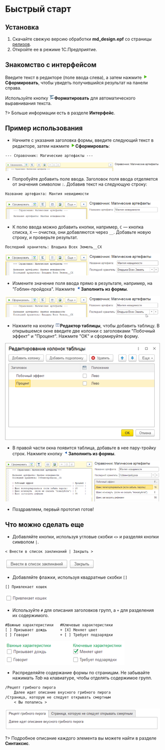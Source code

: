 # Быстрый старт

## Установка
1. Скачайте свежую версию обработки **md_design.epf** со страницы [релизов](https://github.com/crimsongoldteam/md_design/releases).
2. Откройте ее в режиме 1С.Предприятие.

## Знакомство с интерфейсом

Введите текст в редакторе (поле ввода слева), а затем нажмите ![Сформировать](./_images/execute-icon.png)**Сформировать**, чтобы увидеть получившийся результат на панели справа.

Используйте кнопку ![Форматировать](./_images/format-icon.png)**Форматировать** для автоматического выравнивания текста.

?> Больше информации есть в разделе **Интерфейс**.

## Пример использования

 - Начните с указания заголовка формы, введите следующий текст в редакторе, затем нажмите ![Сформировать](./_images/execute-icon.png)**Сформировать**:

```text
--- Справочник: Магические артефакты ---
```

<kbd> ![alt text](./_images/quick-start-header.png) </kbd> 


- Попробуйте добавить поле ввода. Заголовок поля ввода отделяется от значения символом `:`. Добавив текст на следующую строку:

```text
Название артефакта: Мантия невидимости
```

<kbd> ![alt text](./_images/quick-start-doc-1.png) </kbd> 


 - К полю ввода можно добавить кнопки, например, `С` — кнопка списка, `Х` — очистка, они добавляются через `__`. Добавьте новую строку, и проверьте результат.

```text
Последний хранитель: Владыка Всех Земель__СХ
```

<kbd> ![alt text](./_images/quick-start-doc-2.png) </kbd> 

- Измените значение поля ввода прямо в результате, например, на "Гоблин-пройдоха". Нажмите ![Заполнить из формы](./_images/form-to-text-icon.png)**Заполнить из формы**. 

<kbd> ![alt text](./_images/quick-start-doc-3.gif) </kbd> 

- Нажмите на кнопку ![Редактор таблицы](./_images/table-editor-icon.png)**Редактор таблицы**, чтобы добавить таблицу. В открывшемся окне введите две колонки с заголовками "Побочный эффект" и "Процент". Нажмите "OK" и сформируйте форму.

<kbd> ![Редактор таблицы](./_images/quick-start-table-editor.png) </kbd> 

- В правой части окна появится таблица, добавьте в нее пару-тройку строк. Нажмите кнопку ![Заполнить из формы](./_images/form-to-text-icon.png)**Заполнить из формы**.

<kbd> ![Ожидаемый результат](./_images/quick-start-result.png) </kbd> 

- Поздравляем, первый прототип готов!

## Что можно сделать еще

- Добавляйте кнопки, используя угловые скобки `<>` и разделяя кнопки символом `|`.
 ```text
< Внести в список заклинаний | Закрыть >
```

<kbd> ![Кнопки](./_images/quick-start-example-buttons.png) </kbd> 

- Добавляйте флажки, используя квадратные скобки `[]`
```text
[] Привлекает кошек
```

<kbd> ![Флажок](./_images/quick-start-example-checkbox.png) </kbd> 

- Используйте `#` для описания заголовков групп, а `+` для разделения их содержимого.
```text
#Важные характеристики   #Ключевые характеристики
[ ] Призывает дождь      + [X] Меняет цвет
[ ] Говорит              + [ ] Требует подзарядки
```

<kbd> ![Флажок](./_images/quick-start-example-group.png) </kbd> 

- Распределяйте содержание формы по страницам. Не забывайте нажимать *Tab* на клавиатуре, чтобы отделять содержимое групп.

```text
/Рецепт грибного пирога
	Далее идет описание вкусного грибного пирога
/Страница, которую не следует открывать смертным
	< Вы попались >
```

<kbd> ![Страницы](./_images/quick-start-example-pages.png) </kbd> 

?> Подробное описание каждого элемента вы можете найти в разделе **Синтаксис**.